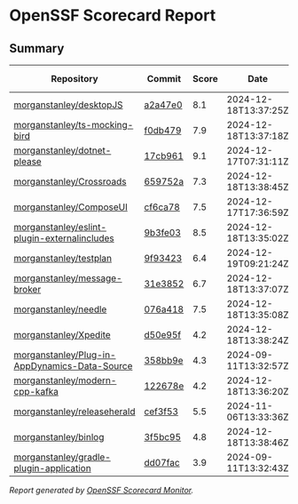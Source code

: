# OpenSSF Scorecard Report

## Summary

| Repository | Commit | Score | Date | Score Delta | Report | StepSecurity |
| -- | -- | -- | -- | -- | -- | -- |
| [morganstanley/desktopJS](https://github.com/morganstanley/desktopJS) | [a2a47e0](https://github.com/morganstanley/desktopJS/commit/a2a47e0513f91cad28dc22bbb351ba93a365813f) | 8.1 | 2024-12-18T13:37:25Z | 0 / [Details](https://ossf.github.io/scorecard-visualizer/#/projects/github.com/morganstanley/desktopJS/compare/a55c38eaaa8f7e0b165366e41b776c7c4b392894/a2a47e0513f91cad28dc22bbb351ba93a365813f) | [View](https://ossf.github.io/scorecard-visualizer/#/projects/github.com/morganstanley/desktopJS/commit/a2a47e0513f91cad28dc22bbb351ba93a365813f) | [Fix it](https://app.stepsecurity.io/securerepo?repo=morganstanley/desktopJS) |
| [morganstanley/ts-mocking-bird](https://github.com/morganstanley/ts-mocking-bird) | [f0db479](https://github.com/morganstanley/ts-mocking-bird/commit/f0db479063beba2d02f3f5271c492bafef8cf129) | 7.9 | 2024-12-18T13:37:18Z | 0 / [Details](https://ossf.github.io/scorecard-visualizer/#/projects/github.com/morganstanley/ts-mocking-bird/compare/f0db479063beba2d02f3f5271c492bafef8cf129/f0db479063beba2d02f3f5271c492bafef8cf129) | [View](https://ossf.github.io/scorecard-visualizer/#/projects/github.com/morganstanley/ts-mocking-bird/commit/f0db479063beba2d02f3f5271c492bafef8cf129) | [Fix it](https://app.stepsecurity.io/securerepo?repo=morganstanley/ts-mocking-bird) |
| [morganstanley/dotnet-please](https://github.com/morganstanley/dotnet-please) | [17cb961](https://github.com/morganstanley/dotnet-please/commit/17cb961bfb33948d7c38f881bf78d4500371d7c6) | 9.1 | 2024-12-17T07:31:11Z | 0 / [Details](https://ossf.github.io/scorecard-visualizer/#/projects/github.com/morganstanley/dotnet-please/compare/9071ab5e05b448edb486944e4e00a58531e3ae4d/17cb961bfb33948d7c38f881bf78d4500371d7c6) | [View](https://ossf.github.io/scorecard-visualizer/#/projects/github.com/morganstanley/dotnet-please/commit/17cb961bfb33948d7c38f881bf78d4500371d7c6) | [Fix it](https://app.stepsecurity.io/securerepo?repo=morganstanley/dotnet-please) |
| [morganstanley/Crossroads](https://github.com/morganstanley/Crossroads) | [659752a](https://github.com/morganstanley/Crossroads/commit/659752a168eefea3d9d6782bf271a71c2f061571) | 7.3 | 2024-12-18T13:38:45Z | 0 / [Details](https://ossf.github.io/scorecard-visualizer/#/projects/github.com/morganstanley/Crossroads/compare/659752a168eefea3d9d6782bf271a71c2f061571/659752a168eefea3d9d6782bf271a71c2f061571) | [View](https://ossf.github.io/scorecard-visualizer/#/projects/github.com/morganstanley/Crossroads/commit/659752a168eefea3d9d6782bf271a71c2f061571) | [Fix it](https://app.stepsecurity.io/securerepo?repo=morganstanley/Crossroads) |
| [morganstanley/ComposeUI](https://github.com/morganstanley/ComposeUI) | [cf6ca78](https://github.com/morganstanley/ComposeUI/commit/cf6ca78d71066a274aac68022b8d611516c5965c) | 7.5 | 2024-12-17T17:36:59Z | 0 / [Details](https://ossf.github.io/scorecard-visualizer/#/projects/github.com/morganstanley/ComposeUI/compare/cf6ca78d71066a274aac68022b8d611516c5965c/cf6ca78d71066a274aac68022b8d611516c5965c) | [View](https://ossf.github.io/scorecard-visualizer/#/projects/github.com/morganstanley/ComposeUI/commit/cf6ca78d71066a274aac68022b8d611516c5965c) | [Fix it](https://app.stepsecurity.io/securerepo?repo=morganstanley/ComposeUI) |
| [morganstanley/eslint-plugin-externalincludes](https://github.com/morganstanley/eslint-plugin-externalincludes) | [9b3fe03](https://github.com/morganstanley/eslint-plugin-externalincludes/commit/9b3fe03ecc4157b949c489f90c253ffdb0216c56) | 8.5 | 2024-12-18T13:35:02Z | 0 / [Details](https://ossf.github.io/scorecard-visualizer/#/projects/github.com/morganstanley/eslint-plugin-externalincludes/compare/9b3fe03ecc4157b949c489f90c253ffdb0216c56/9b3fe03ecc4157b949c489f90c253ffdb0216c56) | [View](https://ossf.github.io/scorecard-visualizer/#/projects/github.com/morganstanley/eslint-plugin-externalincludes/commit/9b3fe03ecc4157b949c489f90c253ffdb0216c56) | [Fix it](https://app.stepsecurity.io/securerepo?repo=morganstanley/eslint-plugin-externalincludes) |
| [morganstanley/testplan](https://github.com/morganstanley/testplan) | [9f93423](https://github.com/morganstanley/testplan/commit/9f93423f04a89519d074cc9cf1f980a6ccfab70b) | 6.4 | 2024-12-19T09:21:24Z | 0 / [Details](https://ossf.github.io/scorecard-visualizer/#/projects/github.com/morganstanley/testplan/compare/b0c57b2e33e58661734b32440f30a25151990608/9f93423f04a89519d074cc9cf1f980a6ccfab70b) | [View](https://ossf.github.io/scorecard-visualizer/#/projects/github.com/morganstanley/testplan/commit/9f93423f04a89519d074cc9cf1f980a6ccfab70b) | [Fix it](https://app.stepsecurity.io/securerepo?repo=morganstanley/testplan) |
| [morganstanley/message-broker](https://github.com/morganstanley/message-broker) | [31e3852](https://github.com/morganstanley/message-broker/commit/31e38528ea21b5b31a73126a73a287ea4a78fe3a) | 6.7 | 2024-12-18T13:37:07Z | 0.1 / [Details](https://ossf.github.io/scorecard-visualizer/#/projects/github.com/morganstanley/message-broker/compare/31e38528ea21b5b31a73126a73a287ea4a78fe3a/31e38528ea21b5b31a73126a73a287ea4a78fe3a) | [View](https://ossf.github.io/scorecard-visualizer/#/projects/github.com/morganstanley/message-broker/commit/31e38528ea21b5b31a73126a73a287ea4a78fe3a) | [Fix it](https://app.stepsecurity.io/securerepo?repo=morganstanley/message-broker) |
| [morganstanley/needle](https://github.com/morganstanley/needle) | [076a418](https://github.com/morganstanley/needle/commit/076a41867da69896983cd21361e33ef5e42c7fe9) | 7.5 | 2024-12-18T13:35:08Z | 0 / [Details](https://ossf.github.io/scorecard-visualizer/#/projects/github.com/morganstanley/needle/compare/076a41867da69896983cd21361e33ef5e42c7fe9/076a41867da69896983cd21361e33ef5e42c7fe9) | [View](https://ossf.github.io/scorecard-visualizer/#/projects/github.com/morganstanley/needle/commit/076a41867da69896983cd21361e33ef5e42c7fe9) | [Fix it](https://app.stepsecurity.io/securerepo?repo=morganstanley/needle) |
| [morganstanley/Xpedite](https://github.com/morganstanley/Xpedite) | [d50e95f](https://github.com/morganstanley/Xpedite/commit/d50e95fe068f22774648eb08e6619f4649d1fc39) | 4.2 | 2024-12-18T13:38:24Z | 0 / [Details](https://ossf.github.io/scorecard-visualizer/#/projects/github.com/morganstanley/Xpedite/compare/d50e95fe068f22774648eb08e6619f4649d1fc39/d50e95fe068f22774648eb08e6619f4649d1fc39) | [View](https://ossf.github.io/scorecard-visualizer/#/projects/github.com/morganstanley/Xpedite/commit/d50e95fe068f22774648eb08e6619f4649d1fc39) | [Fix it](https://app.stepsecurity.io/securerepo?repo=morganstanley/Xpedite) |
| [morganstanley/Plug-in-AppDynamics-Data-Source](https://github.com/morganstanley/Plug-in-AppDynamics-Data-Source) | [358bb9e](https://github.com/morganstanley/Plug-in-AppDynamics-Data-Source/commit/358bb9ebe57ece961be43b43130789f15a48d5fe) | 4.3 | 2024-09-11T13:32:57Z | 0 / [Details](https://ossf.github.io/scorecard-visualizer/#/projects/github.com/morganstanley/Plug-in-AppDynamics-Data-Source/compare/358bb9ebe57ece961be43b43130789f15a48d5fe/358bb9ebe57ece961be43b43130789f15a48d5fe) | [View](https://ossf.github.io/scorecard-visualizer/#/projects/github.com/morganstanley/Plug-in-AppDynamics-Data-Source/commit/358bb9ebe57ece961be43b43130789f15a48d5fe) | [Fix it](https://app.stepsecurity.io/securerepo?repo=morganstanley/Plug-in-AppDynamics-Data-Source) |
| [morganstanley/modern-cpp-kafka](https://github.com/morganstanley/modern-cpp-kafka) | [122678e](https://github.com/morganstanley/modern-cpp-kafka/commit/122678e881de94721458fd948f38e65366b68689) | 4.2 | 2024-12-18T13:36:20Z | 0 / [Details](https://ossf.github.io/scorecard-visualizer/#/projects/github.com/morganstanley/modern-cpp-kafka/compare/122678e881de94721458fd948f38e65366b68689/122678e881de94721458fd948f38e65366b68689) | [View](https://ossf.github.io/scorecard-visualizer/#/projects/github.com/morganstanley/modern-cpp-kafka/commit/122678e881de94721458fd948f38e65366b68689) | [Fix it](https://app.stepsecurity.io/securerepo?repo=morganstanley/modern-cpp-kafka) |
| [morganstanley/releaseherald](https://github.com/morganstanley/releaseherald) | [cef3f53](https://github.com/morganstanley/releaseherald/commit/cef3f533b03f551ff0b68c7f9856f21008146d5d) | 5.5 | 2024-11-06T13:33:36Z | 0 / [Details](https://ossf.github.io/scorecard-visualizer/#/projects/github.com/morganstanley/releaseherald/compare/cef3f533b03f551ff0b68c7f9856f21008146d5d/cef3f533b03f551ff0b68c7f9856f21008146d5d) | [View](https://ossf.github.io/scorecard-visualizer/#/projects/github.com/morganstanley/releaseherald/commit/cef3f533b03f551ff0b68c7f9856f21008146d5d) | [Fix it](https://app.stepsecurity.io/securerepo?repo=morganstanley/releaseherald) |
| [morganstanley/binlog](https://github.com/morganstanley/binlog) | [3f5bc95](https://github.com/morganstanley/binlog/commit/3f5bc950d481d768505c3694243bdefaddfbd6b5) | 4.8 | 2024-12-18T13:38:46Z | 0 / [Details](https://ossf.github.io/scorecard-visualizer/#/projects/github.com/morganstanley/binlog/compare/3f5bc950d481d768505c3694243bdefaddfbd6b5/3f5bc950d481d768505c3694243bdefaddfbd6b5) | [View](https://ossf.github.io/scorecard-visualizer/#/projects/github.com/morganstanley/binlog/commit/3f5bc950d481d768505c3694243bdefaddfbd6b5) | [Fix it](https://app.stepsecurity.io/securerepo?repo=morganstanley/binlog) |
| [morganstanley/gradle-plugin-application](https://github.com/morganstanley/gradle-plugin-application) | [dd07fac](https://github.com/morganstanley/gradle-plugin-application/commit/dd07fac568c260bf17ad7ad0ac7bd9f1263e4ac1) | 3.9 | 2024-09-11T13:32:43Z | 0 / [Details](https://ossf.github.io/scorecard-visualizer/#/projects/github.com/morganstanley/gradle-plugin-application/compare/dd07fac568c260bf17ad7ad0ac7bd9f1263e4ac1/dd07fac568c260bf17ad7ad0ac7bd9f1263e4ac1) | [View](https://ossf.github.io/scorecard-visualizer/#/projects/github.com/morganstanley/gradle-plugin-application/commit/dd07fac568c260bf17ad7ad0ac7bd9f1263e4ac1) | [Fix it](https://app.stepsecurity.io/securerepo?repo=morganstanley/gradle-plugin-application) |

_Report generated by [OpenSSF Scorecard Monitor](https://github.com/ossf/scorecard-monitor)._
